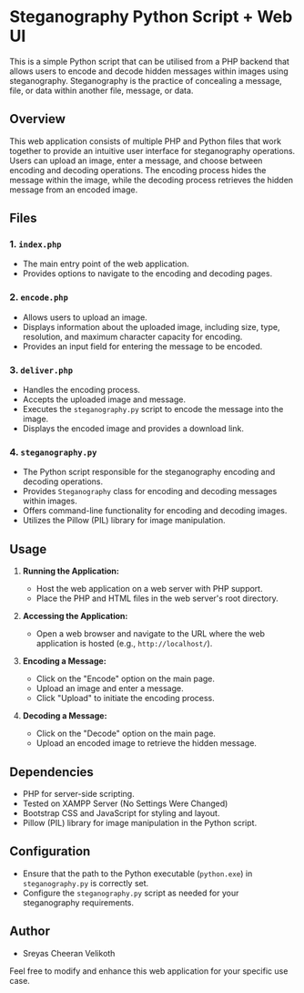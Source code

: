 # Steganography Python Script + Web UI

This is a simple Python script that can be utilised from a PHP backend that allows users to encode and decode hidden messages within images using steganography. Steganography is the practice of concealing a message, file, or data within another file, message, or data.

## Overview

This web application consists of multiple PHP and Python files that work together to provide an intuitive user interface for steganography operations. Users can upload an image, enter a message, and choose between encoding and decoding operations. The encoding process hides the message within the image, while the decoding process retrieves the hidden message from an encoded image.

## Files

### 1. `index.php`

- The main entry point of the web application.
- Provides options to navigate to the encoding and decoding pages.

### 2. `encode.php`

- Allows users to upload an image.
- Displays information about the uploaded image, including size, type, resolution, and maximum character capacity for encoding.
- Provides an input field for entering the message to be encoded.

### 3. `deliver.php`

- Handles the encoding process.
- Accepts the uploaded image and message.
- Executes the `steganography.py` script to encode the message into the image.
- Displays the encoded image and provides a download link.

### 4. `steganography.py`

- The Python script responsible for the steganography encoding and decoding operations.
- Provides `Steganography` class for encoding and decoding messages within images.
- Offers command-line functionality for encoding and decoding images.
- Utilizes the Pillow (PIL) library for image manipulation.

## Usage

1. **Running the Application:**

   - Host the web application on a web server with PHP support.
   - Place the PHP and HTML files in the web server's root directory.

2. **Accessing the Application:**

   - Open a web browser and navigate to the URL where the web application is hosted (e.g., `http://localhost/`).

3. **Encoding a Message:**

   - Click on the "Encode" option on the main page.
   - Upload an image and enter a message.
   - Click "Upload" to initiate the encoding process.

4. **Decoding a Message:**

   - Click on the "Decode" option on the main page.
   - Upload an encoded image to retrieve the hidden message.

## Dependencies

- PHP for server-side scripting.
- Tested on XAMPP Server (No Settings Were Changed)
- Bootstrap CSS and JavaScript for styling and layout.
- Pillow (PIL) library for image manipulation in the Python script.

## Configuration

- Ensure that the path to the Python executable (`python.exe`) in `steganography.py` is correctly set.
- Configure the `steganography.py` script as needed for your steganography requirements.

## Author

- Sreyas Cheeran Velikoth

Feel free to modify and enhance this web application for your specific use case.
